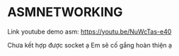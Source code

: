# ASMNETWORKING
Link youtube demo asm: https://youtu.be/NuWcTas-e40

Chưa kết hợp được socket ạ
Em sẽ cố gắng hoàn thiện ạ
